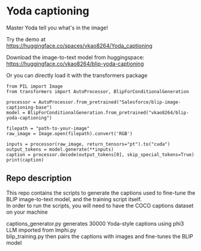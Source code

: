 # Yoda captioning

Master Yoda tell you what's in the image!

Try the demo at\
https://huggingface.co/spaces/vkao8264/Yoda_captioning

Download the image-to-text model from huggingspace:\
https://huggingface.co/vkao8264/blip-yoda-captioning

Or you can directly load it with the transformers package
```
from PIL import Image
from transformers import AutoProcessor, BlipForConditionalGeneration

processor = AutoProcessor.from_pretrained("Salesforce/blip-image-captioning-base")
model = BlipForConditionalGeneration.from_pretrained("vkao8264/blip-yoda-captioning")

filepath = "path-to-your-image"
raw_image = Image.open(filepath).convert('RGB')

inputs = processor(raw_image, return_tensors="pt").to("cuda")
output_tokens = model.generate(**inputs)
caption = processor.decode(output_tokens[0], skip_special_tokens=True)
print(caption)
```

## Repo description
This repo contains the scripts to generate the captions used to fine-tune the BLIP image-to-text model, and the training script itself.\
In order to run the scripts, you will need to have the COCO captions dataset on your machine

captions_generator.py generates 30000 Yoda-style captions using phi3 LLM imported from lmphi.py\
blip_training.py then pairs the captions with images and fine-tunes the BLIP model
